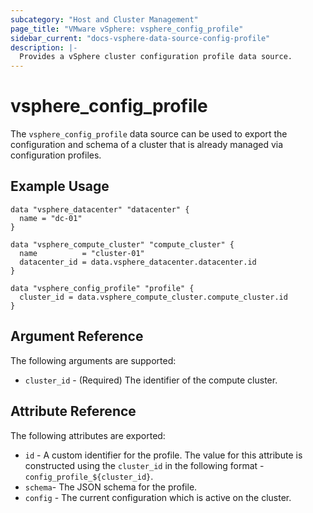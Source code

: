 ```yaml
---
subcategory: "Host and Cluster Management"
page_title: "VMware vSphere: vsphere_config_profile"
sidebar_current: "docs-vsphere-data-source-config-profile"
description: |-
  Provides a vSphere cluster configuration profile data source.
---
```


# vsphere_config_profile

The `vsphere_config_profile` data source can be used to export the configuration and schema
of a cluster that is already managed via configuration profiles.

## Example Usage

```hcl
data "vsphere_datacenter" "datacenter" {
  name = "dc-01"
}

data "vsphere_compute_cluster" "compute_cluster" {
  name          = "cluster-01"
  datacenter_id = data.vsphere_datacenter.datacenter.id
}

data "vsphere_config_profile" "profile" {
  cluster_id = data.vsphere_compute_cluster.compute_cluster.id
}
```

## Argument Reference

The following arguments are supported:

* `cluster_id` - (Required) The identifier of the compute cluster.

## Attribute Reference

The following attributes are exported:

* `id` - A custom identifier for the profile. The value for this attribute is constructed using the `cluster_id` in the following format - `config_profile_${cluster_id}`.
* `schema`- The JSON schema for the profile.
* `config` - The current configuration which is active on the cluster.